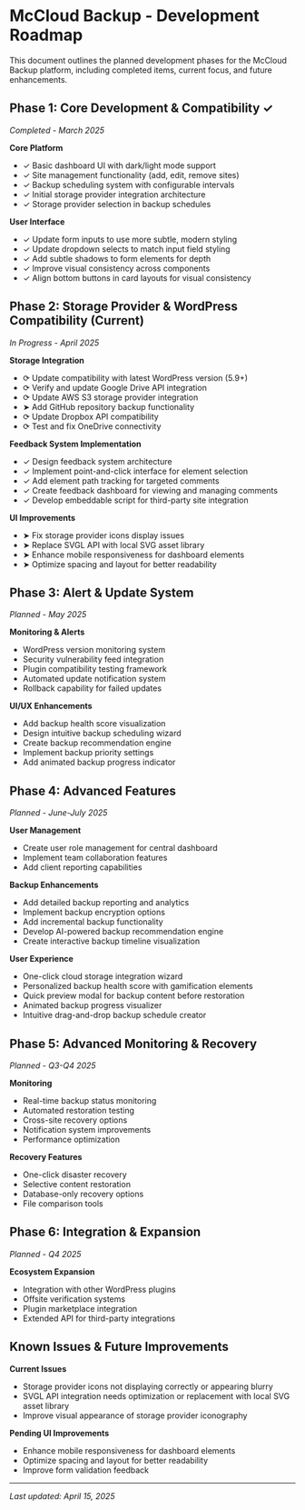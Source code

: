 # McCloud Backup - Development Roadmap

This document outlines the planned development phases for the McCloud Backup platform, including completed items, current focus, and future enhancements.

## Phase 1: Core Development & Compatibility ✓
*Completed - March 2025*

**Core Platform**
- ✓ Basic dashboard UI with dark/light mode support
- ✓ Site management functionality (add, edit, remove sites)
- ✓ Backup scheduling system with configurable intervals
- ✓ Initial storage provider integration architecture
- ✓ Storage provider selection in backup schedules

**User Interface**
- ✓ Update form inputs to use more subtle, modern styling
- ✓ Update dropdown selects to match input field styling
- ✓ Add subtle shadows to form elements for depth
- ✓ Improve visual consistency across components
- ✓ Align bottom buttons in card layouts for visual consistency

## Phase 2: Storage Provider & WordPress Compatibility (Current)
*In Progress - April 2025*

**Storage Integration**
- ⟳ Update compatibility with latest WordPress version (5.9+)
- ⟳ Verify and update Google Drive API integration
- ⟳ Update AWS S3 storage provider integration
- ➤ Add GitHub repository backup functionality
- ⟳ Update Dropbox API compatibility
- ⟳ Test and fix OneDrive connectivity

**Feedback System Implementation**
- ✓ Design feedback system architecture
- ✓ Implement point-and-click interface for element selection
- ✓ Add element path tracking for targeted comments
- ✓ Create feedback dashboard for viewing and managing comments
- ✓ Develop embeddable script for third-party site integration

**UI Improvements**
- ➤ Fix storage provider icons display issues
- ➤ Replace SVGL API with local SVG asset library
- ➤ Enhance mobile responsiveness for dashboard elements
- ➤ Optimize spacing and layout for better readability

## Phase 3: Alert & Update System
*Planned - May 2025*

**Monitoring & Alerts**
- WordPress version monitoring system
- Security vulnerability feed integration
- Plugin compatibility testing framework
- Automated update notification system
- Rollback capability for failed updates

**UI/UX Enhancements**
- Add backup health score visualization
- Design intuitive backup scheduling wizard
- Create backup recommendation engine
- Implement backup priority settings
- Add animated backup progress indicator

## Phase 4: Advanced Features
*Planned - June-July 2025*

**User Management**
- Create user role management for central dashboard
- Implement team collaboration features
- Add client reporting capabilities

**Backup Enhancements**
- Add detailed backup reporting and analytics
- Implement backup encryption options
- Add incremental backup functionality
- Develop AI-powered backup recommendation engine
- Create interactive backup timeline visualization

**User Experience**
- One-click cloud storage integration wizard
- Personalized backup health score with gamification elements
- Quick preview modal for backup content before restoration
- Animated backup progress visualizer
- Intuitive drag-and-drop backup schedule creator

## Phase 5: Advanced Monitoring & Recovery
*Planned - Q3-Q4 2025*

**Monitoring**
- Real-time backup status monitoring
- Automated restoration testing
- Cross-site recovery options
- Notification system improvements
- Performance optimization

**Recovery Features**
- One-click disaster recovery
- Selective content restoration
- Database-only recovery options
- File comparison tools

## Phase 6: Integration & Expansion
*Planned - Q4 2025*

**Ecosystem Expansion**
- Integration with other WordPress plugins
- Offsite verification systems
- Plugin marketplace integration
- Extended API for third-party integrations

## Known Issues & Future Improvements

**Current Issues**
- Storage provider icons not displaying correctly or appearing blurry
- SVGL API integration needs optimization or replacement with local SVG asset library
- Improve visual appearance of storage provider iconography

**Pending UI Improvements**
- Enhance mobile responsiveness for dashboard elements
- Optimize spacing and layout for better readability
- Improve form validation feedback

---

*Last updated: April 15, 2025*